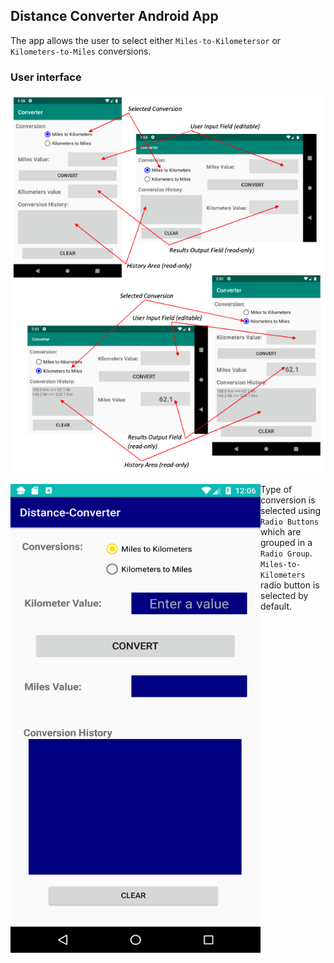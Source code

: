## Distance Converter Android App

The app allows the user to select either ```Miles-to-Kilometersor``` or ```Kilometers-to-Miles``` conversions.

### User interface 

![Alt text](pic/User-Interface.png?raw=true "User Interface")
 
<a href="url"><img src="pic/Main-Page.png" align="left" height="750" width="400" ></a>
<nl>
Type of conversion is selected using ```Radio Buttons``` which are grouped in a ```Radio Group```. ```Miles-to-Kilometers``` radio button is selected by default.
 

